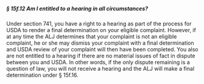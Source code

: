 ##### § 15f.12 Am I entitled to a hearing in all circumstances? #####

Under section 741, you have a right to a hearing as part of the process for USDA to render a final determination on your eligible complaint. However, if at any time the ALJ determines that your complaint is not an eligible complaint, he or she may dismiss your complaint with a final determination and USDA review of your complaint will then have been completed. You also are not entitled to a hearing if there are no material issues of fact in dispute between you and USDA. In other words, if the only dispute remaining is a question of law, you will not receive a hearing and the ALJ will make a final determination under § 15f.16.
